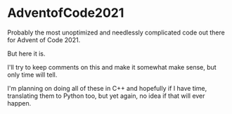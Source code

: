 # AdventofCode2021

Probably the most unoptimized and needlessly complicated code out there for Advent of Code 2021.

But here it is.

I'll try to keep comments on this and make it somewhat make sense, but only time will tell.

I'm planning on doing all of these in C++ and hopefully if I have time, translating them to Python too, but yet again, no idea if that will ever happen.
